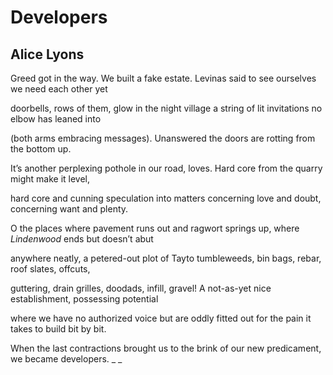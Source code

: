 # Developers
## Alice Lyons
Greed got in the way. We built a fake estate.
Levinas said to see ourselves we need each other yet

doorbells, rows of them, glow in the night village
a string of lit invitations no elbow has leaned into

(both arms embracing messages). Unanswered
the doors are rotting from the bottom up.

It’s another perplexing pothole in our road, loves.
Hard core from the quarry might make it level,

hard core and cunning speculation into matters
concerning love and doubt, concerning want and plenty.

O the places where pavement runs out and ragwort
springs up, where _Lindenwood_ ends but doesn’t abut

anywhere neatly, a petered-out plot of Tayto
tumbleweeds, bin bags, rebar, roof slates, offcuts,

guttering, drain grilles, doodads, infill, gravel!
A not-as-yet nice establishment, possessing potential

where we have no authorized voice but are oddly fitted
out for the pain it takes to build bit by bit.

When the last contractions brought us to the brink
of our new predicament, we became developers. _
_
